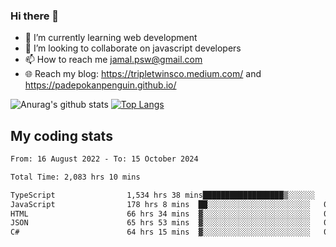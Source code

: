 ### Hi there 👋

<!--
**padepokanpenguin/padepokanpenguin** is a ✨ _special_ ✨ repository because its `README.md` (this file) appears on your GitHub profile.
-->

- 🌱 I’m currently learning  web development
- 👯 I’m looking to collaborate on javascript developers
- 📫 How to reach me jamal.psw@gmail.com
- 🌐 Reach my blog:
   https://tripletwinsco.medium.com/ and
   https://padepokanpenguin.github.io/

![Anurag's github stats](https://github-readme-stats.vercel.app/api?username=padepokanpenguin&count_private=true&disable_animations=false&show_icons=true&theme=default)
[![Top Langs](https://github-readme-stats.vercel.app/api/top-langs/?username=padepokanpenguin&theme=default&layout=compact)](https://github.com/padepokanpenguin)

## My coding stats

<!--START_SECTION:waka-->

```txt
From: 16 August 2022 - To: 15 October 2024

Total Time: 2,083 hrs 10 mins

TypeScript                1,534 hrs 38 mins██████████████████▒░░░░░░   73.67 %
JavaScript                178 hrs 8 mins  ██░░░░░░░░░░░░░░░░░░░░░░░   08.55 %
HTML                      66 hrs 34 mins  ▓░░░░░░░░░░░░░░░░░░░░░░░░   03.20 %
JSON                      65 hrs 53 mins  ▓░░░░░░░░░░░░░░░░░░░░░░░░   03.16 %
C#                        64 hrs 15 mins  ▓░░░░░░░░░░░░░░░░░░░░░░░░   03.09 %
```

<!--END_SECTION:waka-->


